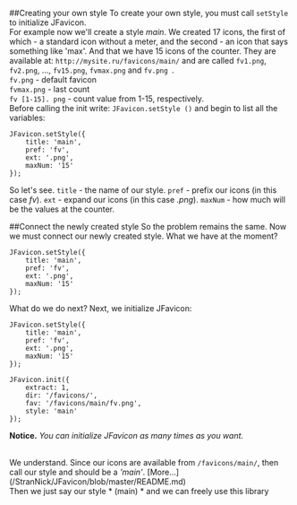 ##Creating your own style
To create your own style, you must call `setStyle` to initialize JFavicon.<br>
For example now we'll create a style *main*. We created 17 icons, the first of which - a standard icon without a meter, and the second - an icon that says something like 'max'. And that we have 15 icons of the counter. They are available at: `http://mysite.ru/favicons/main/` and are called `fv1.png`, `fv2.png`, ..., `fv15.png`, `fvmax.png` and `fv.png `. <br>
`fv.png` - default favicon <br>
`fvmax.png` - last count <br>
`fv [1-15]. png` - count value from 1-15, respectively. <br>
Before calling the init write: `JFavicon.setStyle ()` and begin to list all the variables:

	JFavicon.setStyle({
		title: 'main',
		pref: 'fv',
		ext: '.png',
		maxNum: '15'
	});
	
So let's see. `title` - the name of our style. `pref` - prefix our icons (in this case *fv*). `ext` - expand our icons (in this case *.png*). `maxNum` - how much will be the values at the counter.

##Connect the newly created style
So the problem remains the same. Now we must connect our newly created style. What we have at the moment?

	JFavicon.setStyle({
		title: 'main',
		pref: 'fv',
		ext: '.png',
		maxNum: '15'
	});
	
What do we do next? Next, we initialize JFavicon:

	JFavicon.setStyle({
		title: 'main',
		pref: 'fv',
		ext: '.png',
		maxNum: '15'
	});
	
	JFavicon.init({
		extract: 1,
		dir: '/favicons/',
		fav: '/favicons/main/fv.png',
		style: 'main'
	});
	
<b>Notice.</b> *You can initialize JFavicon as many times as you want.*<br><br>

We understand. Since our icons are available from `/favicons/main/`, then call our style and should be a *'main'*. [More...] (/StranNick/JFavicon/blob/master/README.md)<br>
Then we just say our style * (main) * and we can freely use this library